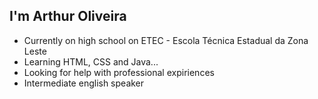## I'm Arthur Oliveira


- Currently on high school on ETEC - Escola Técnica Estadual da Zona Leste
- Learning HTML, CSS and Java... 
- Looking for help with professional expiriences
- Intermediate english speaker

